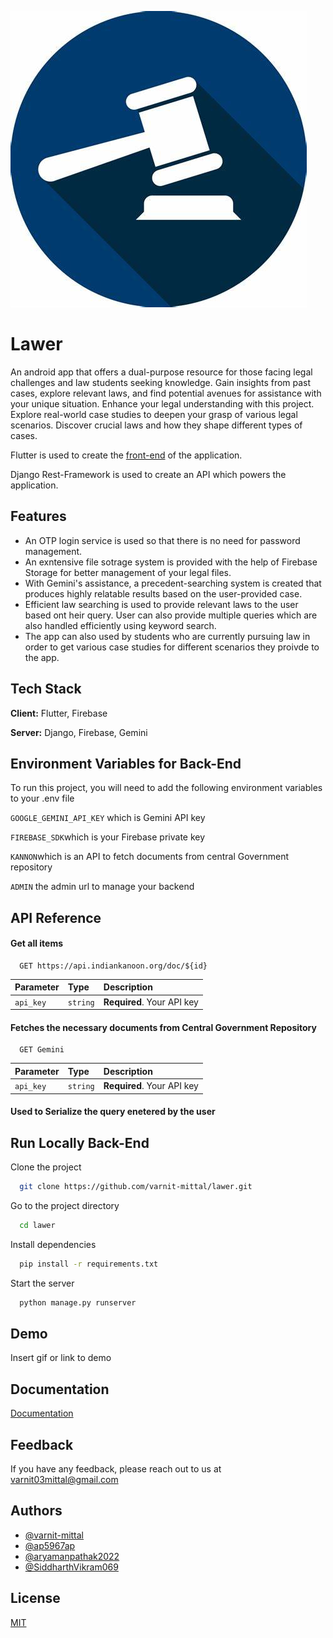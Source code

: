 
![Logo](https://github.com/varnit-mittal/lawer/blob/main/logo.jpg)


# Lawer

An android app that offers a dual-purpose resource for those facing legal challenges and law students seeking knowledge.  Gain insights from past cases, explore relevant laws, and find potential avenues for assistance with your unique situation. Enhance your legal understanding with this project. Explore real-world case studies to deepen your grasp of various legal scenarios. Discover crucial laws and how they shape different types of cases.

Flutter is used to create the [front-end](https://github.com/varnit-mittal/lawer/tree/main/flutter_first) of the application.

Django Rest-Framework is used to create an API which powers the application.


## Features

- An OTP login service is used so that there is no need for password management.
- An exntensive file sotrage system is provided with the help of Firebase Storage for better management of your legal files. 
- With Gemini's assistance, a precedent-searching system is created that produces highly relatable results based on the user-provided case.
- Efficient law searching is used to provide relevant laws to the user based ont heir query. User can also provide multiple queries which are also handled efficiently using keyword search.
- The app can also used by students who are currently pursuing law in order to get various case studies for different scenarios they proivde to the app.


## Tech Stack

**Client:** Flutter, Firebase

**Server:** Django, Firebase, Gemini


## Environment Variables for Back-End

To run this project, you will need to add the following environment variables to your .env file

`GOOGLE_GEMINI_API_KEY` which is Gemini API key

`FIREBASE_SDK`which is your Firebase private key

`KANNON`which is an API to fetch documents from central Government repository

`ADMIN` the admin url to manage your backend


## API Reference

#### Get all items

```http
  GET https://api.indiankanoon.org/doc/${id}
```

| Parameter | Type     | Description                |
| :-------- | :------- | :------------------------- |
| `api_key` | `string` | **Required**. Your API key |

#### Fetches the necessary documents from Central Government Repository

```http
  GET Gemini
```

| Parameter | Type     | Description                       |
| :-------- | :------- | :-------------------------------- |
| `api_key`      | `string` | **Required**.  Your API key |

#### Used to Serialize the query enetered by the user



## Run Locally Back-End

Clone the project

```bash
  git clone https://github.com/varnit-mittal/lawer.git
```

Go to the project directory

```bash
  cd lawer
```

Install dependencies

```bash
  pip install -r requirements.txt
```

Start the server

```bash
  python manage.py runserver 
```


## Demo

Insert gif or link to demo


## Documentation

[Documentation](https://linktodocumentation)


## Feedback

If you have any feedback, please reach out to us at varnit03mittal@gmail.com


## Authors

- [@varnit-mittal](https://github.com/varnit-mittal)
- [@ap5967ap](https://github.com/ap5967ap)
- [@aryamanpathak2022](https://github.com/aryamanpathak2022)
- [@SiddharthVikram069](https://github.com/SiddharthVikram069)


## License

[MIT](https://github.com/varnit-mittal/lawer/blob/main/LICENSE)

